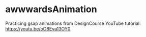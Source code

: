 # awwwardsAnimation
Practicing gsap animations from DesignCourse YouTube tutorial: 
https://youtu.be/oO8Eva13OY0
